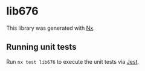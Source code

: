 # lib676

This library was generated with [Nx](https://nx.dev).

## Running unit tests

Run `nx test lib676` to execute the unit tests via [Jest](https://jestjs.io).
